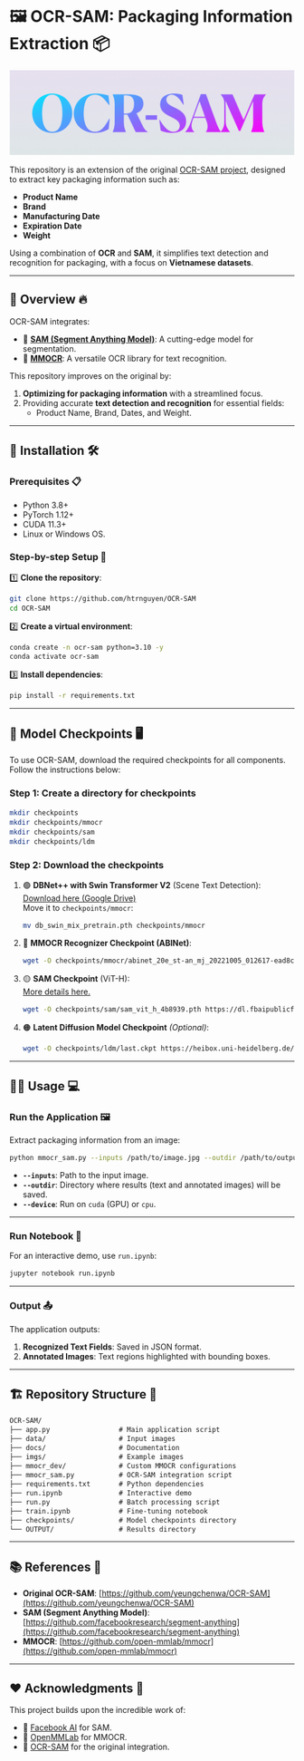 # 🖼️ **OCR-SAM: Packaging Information Extraction** 📦

![](imgs/logo.png)

This repository is an extension of the original [OCR-SAM project](https://github.com/yeungchenwa/OCR-SAM), designed to extract key packaging information such as:

-   **Product Name**
-   **Brand**
-   **Manufacturing Date**
-   **Expiration Date**
-   **Weight**

Using a combination of **OCR** and **SAM**, it simplifies text detection and recognition for packaging, with a focus on **Vietnamese datasets**.

---

## 📸 **Overview** 🔥

OCR-SAM integrates:

-   🌟 **[SAM (Segment Anything Model)](https://github.com/facebookresearch/segment-anything)**: A cutting-edge model for segmentation.
-   📖 **[MMOCR](https://github.com/open-mmlab/mmocr)**: A versatile OCR library for text recognition.

This repository improves on the original by:

1. **Optimizing for packaging information** with a streamlined focus.
2. Providing accurate **text detection and recognition** for essential fields:
    - Product Name, Brand, Dates, and Weight.

---

## 🚀 **Installation** 🛠️

### Prerequisites 📋

-   Python 3.8+
-   PyTorch 1.12+
-   CUDA 11.3+
-   Linux or Windows OS.

### Step-by-step Setup 🧰

1️⃣ **Clone the repository**:

```bash
git clone https://github.com/htrnguyen/OCR-SAM
cd OCR-SAM
```

2️⃣ **Create a virtual environment**:

```bash
conda create -n ocr-sam python=3.10 -y
conda activate ocr-sam
```

3️⃣ **Install dependencies**:

```bash
pip install -r requirements.txt
```

---

## 📒 **Model Checkpoints** 🖥️

To use OCR-SAM, download the required checkpoints for all components. Follow the instructions below:

### **Step 1: Create a directory for checkpoints**

```bash
mkdir checkpoints
mkdir checkpoints/mmocr
mkdir checkpoints/sam
mkdir checkpoints/ldm
```

### **Step 2: Download the checkpoints**

1. 🟢 **DBNet++ with Swin Transformer V2** (Scene Text Detection):  
   [Download here (Google Drive)](https://drive.google.com/file/d/1r3B1xhkyKYcQ9SR7o9hw9zhNJinRiHD-/view)  
   Move it to `checkpoints/mmocr`:

    ```bash
    mv db_swin_mix_pretrain.pth checkpoints/mmocr
    ```

2. 🔵 **MMOCR Recognizer Checkpoint (ABINet)**:

    ```bash
    wget -O checkpoints/mmocr/abinet_20e_st-an_mj_20221005_012617-ead8c139.pth https://download.openmmlab.com/mmocr/textrecog/abinet/abinet_20e_st-an_mj/abinet_20e_st-an_mj_20221005_012617-ead8c139.pth
    ```

3. 🟡 **SAM Checkpoint** (ViT-H):  
   [More details here.](https://github.com/facebookresearch/segment-anything#model-checkpoints)

    ```bash
    wget -O checkpoints/sam/sam_vit_h_4b8939.pth https://dl.fbaipublicfiles.com/segment_anything/sam_vit_h_4b8939.pth
    ```

4. 🟠 **Latent Diffusion Model Checkpoint** _(Optional)_:
    ```bash
    wget -O checkpoints/ldm/last.ckpt https://heibox.uni-heidelberg.de/f/4d9ac7ea40c64582b7c9/?dl=1
    ```

---

## 🏃‍♂️ **Usage** 💻

### **Run the Application** 🖼️

Extract packaging information from an image:

```bash
python mmocr_sam.py --inputs /path/to/image.jpg --outdir /path/to/output --device cuda
```

-   **`--inputs`**: Path to the input image.
-   **`--outdir`**: Directory where results (text and annotated images) will be saved.
-   **`--device`**: Run on `cuda` (GPU) or `cpu`.

---

### **Run Notebook** 📓

For an interactive demo, use `run.ipynb`:

```bash
jupyter notebook run.ipynb
```

---

### **Output** 📤

The application outputs:

1. **Recognized Text Fields**: Saved in JSON format.
2. **Annotated Images**: Text regions highlighted with bounding boxes.

---

## 🏗️ **Repository Structure** 📂

```plaintext
OCR-SAM/
├── app.py                 # Main application script
├── data/                  # Input images
├── docs/                  # Documentation
├── imgs/                  # Example images
├── mmocr_dev/             # Custom MMOCR configurations
├── mmocr_sam.py           # OCR-SAM integration script
├── requirements.txt       # Python dependencies
├── run.ipynb              # Interactive demo
├── run.py                 # Batch processing script
├── train.ipynb            # Fine-tuning notebook
├── checkpoints/           # Model checkpoints directory
└── OUTPUT/                # Results directory
```

---

## 📚 **References** 🔗

-   **Original OCR-SAM**: [https://github.com/yeungchenwa/OCR-SAM](https://github.com/yeungchenwa/OCR-SAM)
-   **SAM (Segment Anything Model)**: [https://github.com/facebookresearch/segment-anything](https://github.com/facebookresearch/segment-anything)
-   **MMOCR**: [https://github.com/open-mmlab/mmocr](https://github.com/open-mmlab/mmocr)

---

## ❤️ **Acknowledgments** 🙌

This project builds upon the incredible work of:

-   🧠 [Facebook AI](https://github.com/facebookresearch/segment-anything) for SAM.
-   📖 [OpenMMLab](https://github.com/open-mmlab/mmocr) for MMOCR.
-   🌟 [OCR-SAM](https://github.com/yeungchenwa/OCR-SAM) for the original integration.

